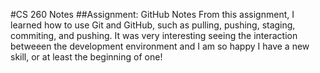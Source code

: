 #CS 260 Notes
##Assignment: GitHub Notes
From this assignment, I learned how to use Git and GitHub, such as pulling, pushing, staging, commiting, and pushing. It was very interesting seeing the interaction betweeen the development environment and I am so happy I have a new skill, or at least the beginning of one!
